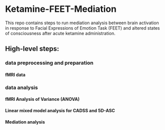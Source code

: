 # Ketamine-FEET-Mediation

This repo contains steps to run mediation analysis between brain activation in response to Facial Expressions of Emotion Task (FEET) and altered states of consciousness after acute ketamine administration.

## High-level steps:
### data preprocessing and preparation
#### fMRI data

### data analysis
#### fMRI Analysis of Variance (ANOVA)

#### Linear mixed model analysis for CADSS and 5D-ASC

#### Mediation analysis




